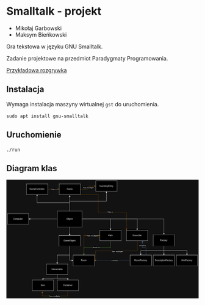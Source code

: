 # Smalltalk - projekt
* Mikołaj Garbowski
* Maksym Bieńkowski

Gra tekstowa w języku GNU Smalltalk.

Zadanie projektowe na przedmiot Paradygmaty Programowania.

[Przykładowa rozgrywka](./docs/playthrough.txt)

## Instalacja
Wymaga instalacja maszyny wirtualnej `gst` do uruchomienia.

```shell
sudo apt install gnu-smalltalk
```

## Uruchomienie
```shell
./run
```

## Diagram klas
![class diagram](./docs/class-diagram.png)